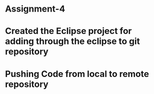 # Assignment-4
# Created the Eclipse project for adding through the eclipse to git repository
# Pushing Code from local to remote repository
